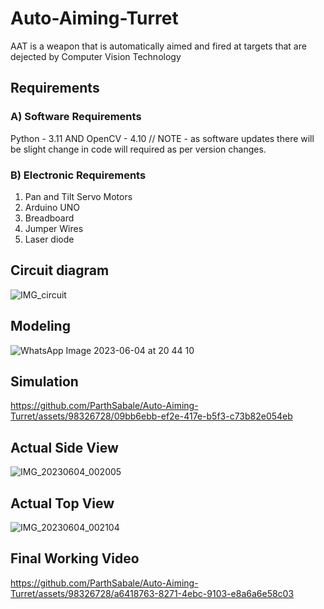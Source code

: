 # Auto-Aiming-Turret
AAT is a weapon that is automatically aimed and fired at targets that are dejected by Computer Vision Technology 

## Requirements 
### A) Software Requirements 
Python - 3.11 AND OpenCV - 4.10
// NOTE - as software updates there will be slight change in code will required as per version changes.

### B) Electronic Requirements 
1) Pan and Tilt Servo Motors
2) Arduino UNO
3) Breadboard
4) Jumper Wires
5) Laser diode

## Circuit diagram 
![IMG_circuit](https://github.com/ParthSabale/Auto-Aiming-Turret/assets/98326728/6a0e00bd-aa08-44a8-a116-54ce5189588a)

## Modeling 
![WhatsApp Image 2023-06-04 at 20 44 10](https://github.com/ParthSabale/Auto-Aiming-Turret/assets/98326728/3a3b01f1-7771-4c44-a7de-3aec5425ce97)

## Simulation 
https://github.com/ParthSabale/Auto-Aiming-Turret/assets/98326728/09bb6ebb-ef2e-417e-b5f3-c73b82e054eb

## Actual Side View
![IMG_20230604_002005](https://github.com/ParthSabale/Auto-Aiming-Turret/assets/98326728/33926836-a929-4cef-a2a6-d0ba83d485cc)

## Actual Top View
![IMG_20230604_002104](https://github.com/ParthSabale/Auto-Aiming-Turret/assets/98326728/fbe5de61-c377-47ee-b329-0b9997939a73)

## Final Working Video
https://github.com/ParthSabale/Auto-Aiming-Turret/assets/98326728/a6418763-8271-4ebc-9103-e8a6a6e58c03

